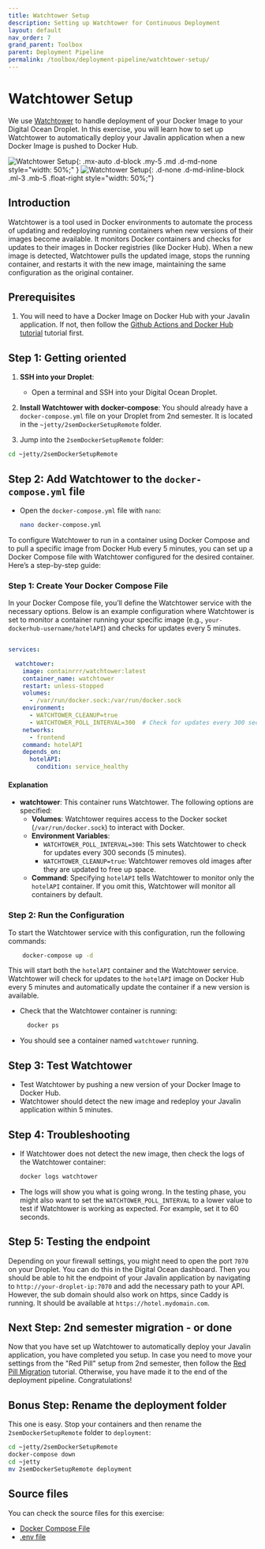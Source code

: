```yaml
---
title: Watchtower Setup
description: Setting up Watchtower for Continuous Deployment
layout: default
nav_order: 7
grand_parent: Toolbox
parent: Deployment Pipeline
permalink: /toolbox/deployment-pipeline/watchtower-setup/
---
```


# Watchtower Setup

We use [Watchtower](https://containrrr.dev/watchtower/) to handle deployment of your Docker Image to your Digital Ocean Droplet. In this exercise, you will learn how to set up Watchtower to automatically deploy your Javalin application when a new Docker Image is pushed to Docker Hub.

![Watchtower Setup](./images/watchtower.png){: .mx-auto .d-block .my-5 .md .d-md-none style="width: 50%;" }
![Watchtower Setup](./images/watchtower.png){: .d-none .d-md-inline-block .ml-3 .mb-5 .float-right style="width: 50%;"}

## Introduction

Watchtower is a tool used in Docker environments to automate the process of updating and redeploying running containers when new versions of their images become available. It monitors Docker containers and checks for updates to their images in Docker registries (like Docker Hub). When a new image is detected, Watchtower pulls the updated image, stops the running container, and restarts it with the new image, maintaining the same configuration as the original container.

## Prerequisites

1. You will need to have a Docker Image on Docker Hub with your Javalin application. If not, then follow the [Github Actions and Docker Hub tutorial](./actions_dockerhub.md) tutorial first.

## Step 1: Getting oriented

1. **SSH into your Droplet**:
   - Open a terminal and SSH into your Digital Ocean Droplet.

2. **Install Watchtower with docker-compose**:
You should already have a `docker-compose.yml` file on your Droplet from 2nd semester. It is located in the `~jetty/2semDockerSetupRemote` folder.

3. Jump into the `2semDockerSetupRemote` folder:

```bash
cd ~jetty/2semDockerSetupRemote
```

## Step 2: Add Watchtower to the `docker-compose.yml` file

- Open the `docker-compose.yml` file with `nano`:

     ```bash
     nano docker-compose.yml
     ```

To configure Watchtower to run in a container using Docker Compose and to pull a specific image from Docker Hub every 5 minutes, you can set up a Docker Compose file with Watchtower configured for the desired container. Here’s a step-by-step guide:

### Step 1: Create Your Docker Compose File

In your Docker Compose file, you’ll define the Watchtower service with the necessary options. Below is an example configuration where Watchtower is set to monitor a container running your specific image (e.g., `your-dockerhub-username/hotelAPI`) and checks for updates every 5 minutes.

```yaml

services:

  watchtower:
    image: containrrr/watchtower:latest
    container_name: watchtower
    restart: unless-stopped
    volumes:
      - /var/run/docker.sock:/var/run/docker.sock
    environment:
      - WATCHTOWER_CLEANUP=true
      - WATCHTOWER_POLL_INTERVAL=300  # Check for updates every 300 seconds (5 minutes)
    networks:
      - frontend
    command: hotelAPI 
    depends_on:
      hotelAPI:
        condition: service_healthy
```

#### Explanation

- **watchtower**: This container runs Watchtower. The following options are specified:
  - **Volumes**: Watchtower requires access to the Docker socket (`/var/run/docker.sock`) to interact with Docker.
  - **Environment Variables**:
    - `WATCHTOWER_POLL_INTERVAL=300`: This sets Watchtower to check for updates every 300 seconds (5 minutes).
    - `WATCHTOWER_CLEANUP=true`: Watchtower removes old images after they are updated to free up space.
  - **Command**: Specifying `hotelAPI` tells Watchtower to monitor only the `hotelAPI` container. If you omit this, Watchtower will monitor all containers by default.

### Step 2: Run the Configuration

To start the Watchtower service with this configuration, run the following commands:

```bash
    docker-compose up -d
```

This will start both the `hotelAPI` container and the Watchtower service. Watchtower will check for updates to the `hotelAPI` image on Docker Hub every 5 minutes and automatically update the container if a new version is available.

- Check that the Watchtower container is running:

  ```bash
    docker ps
  ```

- You should see a container named `watchtower` running.

## Step 3: Test Watchtower

- Test Watchtower by pushing a new version of your Docker Image to Docker Hub.
- Watchtower should detect the new image and redeploy your Javalin application within 5 minutes.

## Step 4: Troubleshooting

- If Watchtower does not detect the new image, then check the logs of the Watchtower container:

     ```bash
     docker logs watchtower
     ```

- The logs will show you what is going wrong. In the testing phase, you might also want to set the `WATCHTOWER_POLL_INTERVAL` to a lower value to test if Watchtower is working as expected. For example, set it to 60 seconds.

## Step 5: Testing the endpoint

Depending on your firewall settings, you might need to open the port `7070` on your Droplet. You can do this in the Digital Ocean dashboard. Then you should be able to hit the endpoint of your Javalin application by navigating to `http://your-droplet-ip:7070` and add the necessary path to your API. However, the sub domain should also work on https, since Caddy is running. It should be available at `https://hotel.mydomain.com`.

## Next Step: 2nd semester migration - or done

Now that you have set up Watchtower to automatically deploy your Javalin application, you have completed you setup. In case you need to move your settings from the "Red Pill" setup from 2nd semester, then follow the [Red Pill Migration](./red-pill-migration.md) tutorial. Otherwise, you have made it to the end of the deployment pipeline. Congratulations!

## Bonus Step: Rename the deployment folder

This one is easy. Stop your containers and then rename the `2semDockerSetupRemote` folder to `deployment`:

```bash
cd ~jetty/2semDockerSetupRemote
docker-compose down
cd ~jetty
mv 2semDockerSetupRemote deployment
```

## Source files

You can check the source files for this exercise:

- [Docker Compose File](./docs/docker-compose.yml)
- [.env file](./docs/env.txt)
